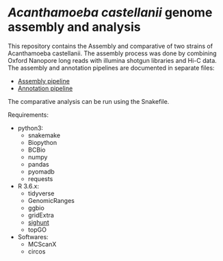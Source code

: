 # _Acanthamoeba castellanii_ genome assembly and analysis

This repository contains the Assembly and comparative of two strains of Acanthamoeba castellanii.
The assembly process was done by combining Oxford Nanopore long reads with illumina shotgun libraries and Hi-C data. The assembly and annotation pipelines are documented in separate files:

* [Assembly pipeline](doc/assembly_pipeline.md)
* [Annotation pipeline](doc/annotation_pipeline.md)

The comparative analysis can be run using the Snakefile.

Requirements:
* python3:
    + snakemake
    + Biopython
    + BCBio
    + numpy
    + pandas
    + pyomadb
    + requests
* R 3.6.x:
    + tidyverse
    + GenomicRanges
    + ggbio
    + gridExtra
    + [sighunt](https://github.com/KamilSJaron/sighunt)
    + topGO
* Softwares:
    + MCScanX
    + circos